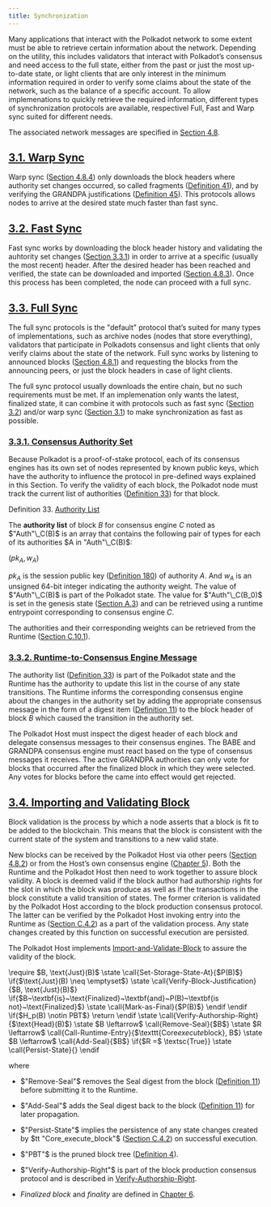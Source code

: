 ```yaml
---
title: Synchronization
---
```


Many applications that interact with the Polkadot network to some extent must be able to retrieve certain information about the network. Depending on the utility, this includes validators that interact with Polkadot’s consensus and need access to the full state, either from the past or just the most up-to-date state, or light clients that are only interest in the minimum information required in order to verify some claims about the state of the network, such as the balance of a specific account. To allow implemenations to quickly retrieve the required information, different types of synchronization protocols are available, respectivel Full, Fast and Warp sync suited for different needs.

The associated network messages are specified in [Section 4.8](chap-networking.html#sect-network-messages).

## [](#sect-sync-warp)[3.1. Warp Sync](#sect-sync-warp)

Warp sync ([Section 4.8.4](chap-networking.html#sect-msg-warp-sync)) only downloads the block headers where authority set changes occurred, so called fragments ([Definition 41](chap-networking.html#defn-warp-sync-proof)), and by verifying the GRANDPA justifications ([Definition 45](chap-networking.html#defn-grandpa-justifications-compact)). This protocols allows nodes to arrive at the desired state much faster than fast sync.

## [](#sect-sync-fast)[3.2. Fast Sync](#sect-sync-fast)

Fast sync works by downloading the block header history and validating the auhtority set changes ([Section 3.3.1](chap-sync.html#sect-authority-set)) in order to arrive at a specific (usually the most recent) header. After the desired header has been reached and verified, the state can be downloaded and imported ([Section 4.8.3](chap-networking.html#sect-msg-state-request)). Once this process has been completed, the node can proceed with a full sync.

## [](#id-full-sync)[3.3. Full Sync](#id-full-sync)

The full sync protocols is the "default" protocol that’s suited for many types of implementations, such as archive nodes (nodes that store everything), validators that participate in Polkadots consensus and light clients that only verify claims about the state of the network. Full sync works by listening to announced blocks ([Section 4.8.1](chap-networking.html#sect-msg-block-announce)) and requesting the blocks from the announcing peers, or just the block headers in case of light clients.

The full sync protocol usually downloads the entire chain, but no such requirements must be met. If an implemenation only wants the latest, finalized state, it can combine it with protocols such as fast sync ([Section 3.2](chap-sync.html#sect-sync-fast)) and/or warp sync ([Section 3.1](chap-sync.html#sect-sync-warp)) to make synchronization as fast as possible.

### [](#sect-authority-set)[3.3.1. Consensus Authority Set](#sect-authority-set)

Because Polkadot is a proof-of-stake protocol, each of its consensus engines has its own set of nodes represented by known public keys, which have the authority to influence the protocol in pre-defined ways explained in this Section. To verify the validity of each block, the Polkadot node must track the current list of authorities ([Definition 33](chap-sync.html#defn-authority-list)) for that block.

Definition 33. [Authority List](chap-sync.html#defn-authority-list)

The **authority list** of block $B$ for consensus engine $C$ noted as $"Auth"\_C(B)$ is an array that contains the following pair of types for each of its authorities $A in "Auth"\_C(B)$:

$(pk_A,w_A)$

$pk_A$ is the session public key ([Definition 180](id-cryptography-encoding.html#defn-session-key)) of authority $A$. And $w_A$ is an unsigned 64-bit integer indicating the authority weight. The value of $"Auth"\_C(B)$ is part of the Polkadot state. The value for $"Auth"\_C(B_0)$ is set in the genesis state ([Section A.3](id-cryptography-encoding.html#chapter-genesis)) and can be retrieved using a runtime entrypoint corresponding to consensus engine $C$.

The authorities and their corresponding weights can be retrieved from the Runtime ([Section C.10.1](chap-runtime-api.html#sect-rte-grandpa-auth)).

### [](#sect-consensus-message-digest)[3.3.2. Runtime-to-Consensus Engine Message](#sect-consensus-message-digest)

The authority list ([Definition 33](chap-sync.html#defn-authority-list)) is part of the Polkadot state and the Runtime has the authority to update this list in the course of any state transitions. The Runtime informs the corresponding consensus engine about the changes in the authority set by adding the appropriate consensus message in the form of a digest item ([Definition 11](chap-state.html#defn-digest)) to the block header of block $B$ which caused the transition in the authority set.

The Polkadot Host must inspect the digest header of each block and delegate consensus messages to their consensus engines. The BABE and GRANDPA consensus engine must react based on the type of consensus messages it receives. The active GRANDPA authorities can only vote for blocks that occurred after the finalized block in which they were selected. Any votes for blocks before the came into effect would get rejected.

## [](#sect-block-validation)[3.4. Importing and Validating Block](#sect-block-validation)

Block validation is the process by which a node asserts that a block is fit to be added to the blockchain. This means that the block is consistent with the current state of the system and transitions to a new valid state.

New blocks can be received by the Polkadot Host via other peers ([Section 4.8.2](chap-networking.html#sect-msg-block-request)) or from the Host’s own consensus engine ([Chapter 5](sect-block-production.html)). Both the Runtime and the Polkadot Host then need to work together to assure block validity. A block is deemed valid if the block author had authorship rights for the slot in which the block was produce as well as if the transactions in the block constitute a valid transition of states. The former criterion is validated by the Polkadot Host according to the block production consensus protocol. The latter can be verified by the Polkadot Host invoking entry into the Runtime as ([Section C.4.2](chap-runtime-api.html#sect-rte-core-execute-block)) as a part of the validation process. Any state changes created by this function on successful execution are persisted.

The Polkadot Host implements [Import-and-Validate-Block](chap-sync.html#algo-import-and-validate-block) to assure the validity of the block.

\require \$B, \text{Just}(B)\$ \state \call{Set-Storage-State-At}{\$P(B)\$} \if{\$\text{Just}(B) \neq \emptyset\$} \state \call{Verify-Block-Justification}{\$B, \text{Just}(B)\$} \if{\$B~\textbf{is}~\text{Finalized}~\textbf{and}~P(B)~\textbf{is not}~\text{Finalized}\$} \state \call{Mark-as-Final}{\$P(B)\$} \endif \endif \if{\$H_p(B) \notin PBT\$} \return \endif \state \call{Verify-Authorship-Right}{\$\text{Head}(B)\$} \state \$B \leftarrow\$ \call{Remove-Seal}{\$B\$} \state \$R \leftarrow\$ \call{Call-Runtime-Entry}{\$\texttt{Core$execute$block}, B\$} \state \$B \leftarrow\$ \call{Add-Seal}{\$B\$} \if{\$R =\$ \textsc{True}} \state \call{Persist-State}{} \endif

where  
- $"Remove-Seal"$ removes the Seal digest from the block ([Definition 11](chap-state.html#defn-digest)) before submitting it to the Runtime.

- $"Add-Seal"$ adds the Seal digest back to the block ([Definition 11](chap-state.html#defn-digest)) for later propagation.

- $"Persist-State"$ implies the persistence of any state changes created by $tt "Core_execute_block"$ ([Section C.4.2](chap-runtime-api.html#sect-rte-core-execute-block)) on successful execution.

- $"PBT"$ is the pruned block tree ([Definition 4](chap-state.html#defn-block-tree)).

- $"Verify-Authorship-Right"$ is part of the block production consensus protocol and is described in [Verify-Authorship-Right](sect-block-production.html#algo-verify-authorship-right).

- *Finalized block* and *finality* are defined in [Chapter 6](sect-finality.html).
